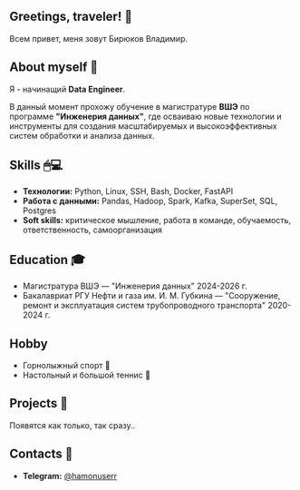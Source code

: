 ## Greetings, traveler! 👋
Всем привет, меня зовут Бирюков Владимир.

## About myself 📜
Я - начинащий **Data Engineer**. 

В данный момент прохожу обучение в магистратуре **ВШЭ** по программе **"Инженерия данных"**, где осваиваю новые технологии и инструменты для создания масштабируемых и высокоэффективных систем обработки и анализа данных.

## Skills 🖱💻
- **Технологии:** Python, Linux, SSH, Bash, Docker, FastAPI
- **Работа с данными:** Pandas, Hadoop, Spark, Kafka, SuperSet, SQL, Postgres
- **Soft skills:** критическое мышление, работа в команде, обучаемость, ответственность, самоорганизация

## Education 🎓
- Магистратура ВШЭ — "Инженерия данных" 2024-2026 г.
- Бакалавриат РГУ Нефти и газа им. И. М. Губкина — "Сооружение, ремонт и эксплуатация систем трубопроводного транспорта" 2020-2024 г.

## Hobby
- Горнолыжный спорт 🎿
- Настольный и большой теннис 🎾

## Projects 👾
Появятся как только, так сразу..

## Contacts 📱
- **Telegram:** [@hamonuserr](https://t.me/hamonuserr)
